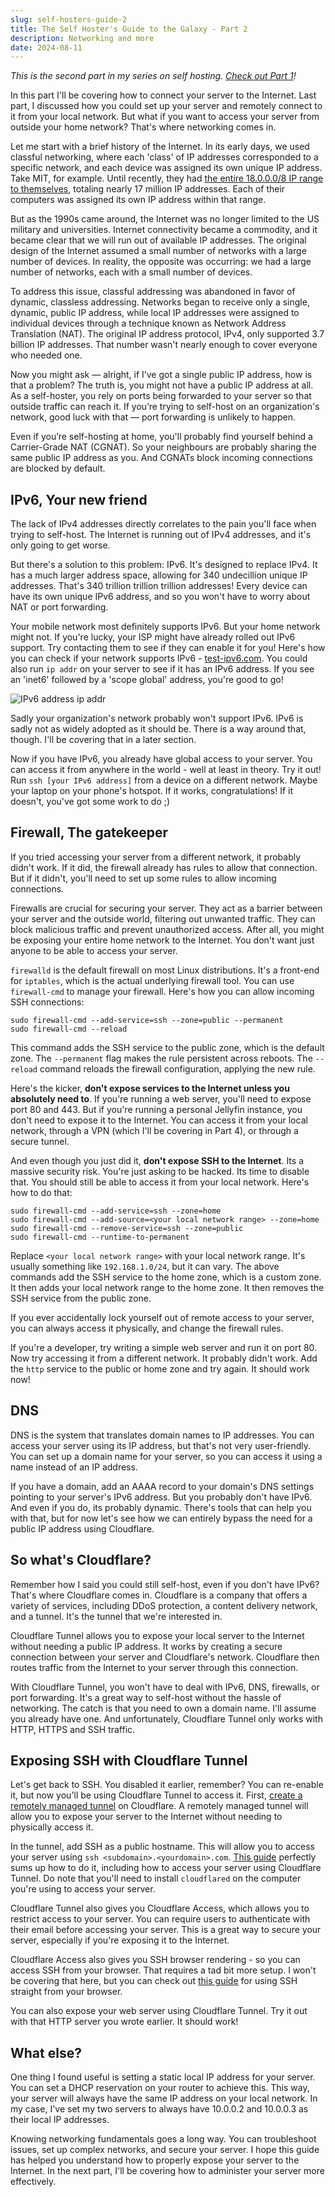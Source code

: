 ```yaml
---
slug: self-hosters-guide-2
title: The Self Hoster's Guide to the Galaxy - Part 2
description: Networking and more
date: 2024-08-11
---
```


*This is the second part in my series on self hosting. [Check out Part 1](/blog/self-hosters-guide-1)!*

In this part I'll be covering how to connect your server to the Internet. Last part, I discussed how you could set up your server and remotely connect to it from your local network. But what if you want to access your server from outside your home network? That's where networking comes in.

Let me start with a brief history of the Internet. In its early days, we used classful networking, where each 'class' of IP addresses corresponded to a specific network, and each device was assigned its own unique IP address. Take MIT, for example. Until recently, they had [the entire 18.0.0.0/8 IP range to themselves](https://superuser.com/questions/1152954/why-does-mit-have-a-8-ipv4-block), totaling nearly 17 million IP addresses. Each of their computers was assigned its own IP address within that range.

But as the 1990s came around, the Internet was no longer limited to the US military and universities. Internet connectivity became a commodity, and it became clear that we will run out of available IP addresses. The original design of the Internet assumed a small number of networks with a large number of devices. In reality, the opposite was occurring: we had a large number of networks, each with a small number of devices.

To address this issue, classful addressing was abandoned in favor of dynamic, classless addressing. Networks began to receive only a single, dynamic, public IP address, while local IP addresses were assigned to individual devices through a technique known as Network Address Translation (NAT). The original IP address protocol, IPv4, only supported 3.7 billion IP addresses. That number wasn't nearly enough to cover everyone who needed one.

Now you might ask — alright, if I’ve got a single public IP address, how is that a problem? The truth is, you might not have a public IP address at all. As a self-hoster, you rely on ports being forwarded to your server so that outside traffic can reach it. If you’re trying to self-host on an organization's network, good luck with that — port forwarding is unlikely to happen.

Even if you’re self-hosting at home, you'll probably find yourself behind a Carrier-Grade NAT (CGNAT). So your neighbours are probably sharing the same public IP address as you. And CGNATs block incoming connections are blocked by default.

## IPv6, Your new friend

The lack of IPv4 addresses directly correlates to the pain you'll face when trying to self-host. The Internet is running out of IPv4 addresses, and it's only going to get worse.

But there's a solution to this problem: IPv6. It's designed to replace IPv4. It has a much larger address space, allowing for 340 undecillion unique IP addresses. That's 340 trillion trillion trillion addresses! Every device can have its own unique IPv6 address, and so you won't have to worry about NAT or port forwarding.

Your mobile network most definitely supports IPv6. But your home network might not. If you're lucky, your ISP might have already rolled out IPv6 support. Try contacting them to see if they can enable it for you! Here's how you can check if your network supports IPv6 - [test-ipv6.com](https://test-ipv6.com/). You could also run `ip addr` on your server to see if it has an IPv6 address. If you see an 'inet6' followed by a 'scope global' address, you're good to go!

![IPv6 address ip addr](/images/ipv6-address.png)

Sadly your organization's network probably won't support IPv6. IPv6 is sadly not as widely adopted as it should be. There is a way around that, though. I'll be covering that in a later section.

Now if you have IPv6, you already have global access to your server. You can access it from anywhere in the world - well at least in theory. Try it out! Run `ssh [your IPv6 address]` from a device on a different network. Maybe your laptop on your phone's hotspot. If it works, congratulations! If it doesn't, you've got some work to do ;)

## Firewall, The gatekeeper

If you tried accessing your server from a different network, it probably didn't work. If it did, the firewall already has rules to allow that connection. But if it didn't, you'll need to set up some rules to allow incoming connections.

Firewalls are crucial for securing your server. They act as a barrier between your server and the outside world, filtering out unwanted traffic. They can block malicious traffic and prevent unauthorized access. After all, you might be exposing your entire home network to the Internet. You don't want just anyone to be able to access your server.

`firewalld` is the default firewall on most Linux distributions. It's a front-end for `iptables`, which is the actual underlying firewall tool. You can use `firewall-cmd` to manage your firewall. Here's how you can allow incoming SSH connections:

```
sudo firewall-cmd --add-service=ssh --zone=public --permanent
sudo firewall-cmd --reload
```

This command adds the SSH service to the public zone, which is the default zone. The `--permanent` flag makes the rule persistent across reboots. The `--reload` command reloads the firewall configuration, applying the new rule.

Here's the kicker, **don't expose services to the Internet unless you absolutely need to**. If you're running a web server, you'll need to expose port 80 and 443. But if you're running a personal Jellyfin instance, you don't need to expose it to the Internet. You can access it from your local network, through a VPN (which I'll be covering in Part 4), or through a secure tunnel.

And even though you just did it, **don't expose SSH to the Internet**. Its a massive security risk. You're just asking to be hacked. Its time to disable that. You should still be able to access it from your local network. Here's how to do that:

```
sudo firewall-cmd --add-service=ssh --zone=home
sudo firewall-cmd --add-source=<your local network range> --zone=home
sudo firewall-cmd --remove-service=ssh --zone=public
sudo firewall-cmd --runtime-to-permanent
```

Replace `<your local network range>` with your local network range. It's usually something like `192.168.1.0/24`, but it can vary. The above commands add the SSH service to the home zone, which is a custom zone. It then adds your local network range to the home zone. It then removes the SSH service from the public zone.

If you ever accidentally lock yourself out of remote access to your server, you can always access it physically, and change the firewall rules.

If you're a developer, try writing a simple web server and run it on port 80. Now try accessing it from a different network. It probably didn't work. Add the `http` service to the public or home zone and try again. It should work now!

## DNS

DNS is the system that translates domain names to IP addresses. You can access your server using its IP address, but that's not very user-friendly. You can set up a domain name for your server, so you can access it using a name instead of an IP address.

If you have a domain, add an AAAA record to your domain's DNS settings pointing to your server's IPv6 address. But you probably don't have IPv6. And even if you do, its probably dynamic. There's tools that can help you with that, but for now let's see how we can entirely bypass the need for a public IP address using Cloudflare.

## So what's Cloudflare?

Remember how I said you could still self-host, even if you don't have IPv6? That's where Cloudflare comes in. Cloudflare is a company that offers a variety of services, including DDoS protection, a content delivery network, and a tunnel. It's the tunnel that we're interested in.

Cloudflare Tunnel allows you to expose your local server to the Internet without needing a public IP address. It works by creating a secure connection between your server and Cloudflare's network. Cloudflare then routes traffic from the Internet to your server through this connection.

With Cloudflare Tunnel, you won't have to deal with IPv6, DNS, firewalls, or port forwarding. It's a great way to self-host without the hassle of networking. The catch is that you need to own a domain name. I'll assume you already have one. And unfortunately, Cloudflare Tunnel only works with HTTP, HTTPS and SSH traffic. 

## Exposing SSH with Cloudflare Tunnel

Let's get back to SSH. You disabled it earlier, remember? You can re-enable it, but now you'll be using Cloudflare Tunnel to access it. First, [create a remotely managed tunnel](https://developers.cloudflare.com/cloudflare-one/connections/connect-networks/get-started/create-remote-tunnel/) on Cloudflare. A remotely managed tunnel will allow you to expose your server to the Internet without needing to physically access it.

In the tunnel, add SSH as a public hostname. This will allow you to access your server using `ssh <subdomain>.<yourdomain>.com`. [This guide](https://developers.cloudflare.com/cloudflare-one/connections/connect-networks/use-cases/ssh/#connect-to-ssh-server-with-cloudflared-access) perfectly sums up how to do it, including how to access your server using Cloudflare Tunnel. Do note that you'll need to install `cloudflared` on the computer you're using to access your server.

Cloudflare Tunnel also gives you Cloudflare Access, which allows you to restrict access to your server. You can require users to authenticate with their email before accessing your server. This is a great way to secure your server, especially if you're exposing it to the Internet.

Cloudflare Access also gives you SSH browser rendering - so you can access SSH from your browser. That requires a tad bit more setup. I won't be covering that here, but you can check out [this guide](https://developers.cloudflare.com/cloudflare-one/applications/non-http/#enable-browser-rendering) for using SSH straight from your browser.

You can also expose your web server using Cloudflare Tunnel. Try it out with that HTTP server you wrote earlier. It should work!

## What else?
One thing I found useful is setting a static local IP address for your server. You can set a DHCP reservation on your router to achieve this. This way, your server will always have the same IP address on your local network. In my case, I've set my two servers to always have 10.0.0.2 and 10.0.0.3 as their local IP addresses.

Knowing networking fundamentals goes a long way. You can troubleshoot issues, set up complex networks, and secure your server. I hope this guide has helped you understand how to properly expose your server to the Internet. In the next part, I'll be covering how to administer your server more effectively. 
